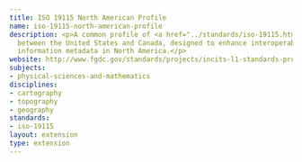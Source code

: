 ```yaml
---
title: ISO 19115 North American Profile
name: iso-19115-north-american-profile
description: <p>A common profile of <a href="../standards/iso-19115.html">ISO19115</a>:2003
  between the United States and Canada, designed to enhance interoperability of geographic
  information metadata in North America.</p>
website: http://www.fgdc.gov/standards/projects/incits-l1-standards-projects/NAP-Metadata
subjects:
- physical-sciences-and-mathematics
disciplines:
- cartography
- topography
- geography
standards:
- iso-19115
layout: extension
type: extension
---
```


